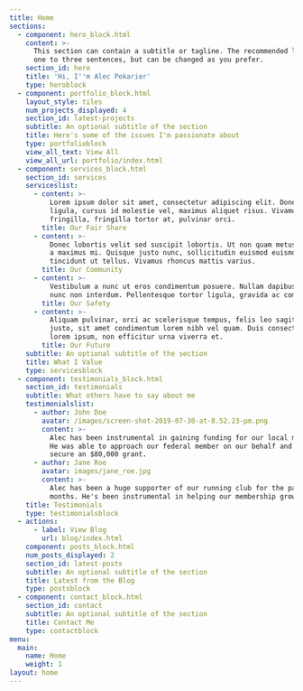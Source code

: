 ```yaml
---
title: Home
sections:
  - component: hero_block.html
    content: >-
      This section can contain a subtitle or tagline. The recommended length is
      one to three sentences, but can be changed as you prefer.
    section_id: hero
    title: 'Hi, I''m Alec Pokarier'
    type: heroblock
  - component: portfolio_block.html
    layout_style: tiles
    num_projects_displayed: 4
    section_id: latest-projects
    subtitle: An optional subtitle of the section
    title: Here's some of the issues I'm passionate about
    type: portfolioblock
    view_all_text: View All
    view_all_url: portfolio/index.html
  - component: services_block.html
    section_id: services
    serviceslist:
      - content: >-
          Lorem ipsum dolor sit amet, consectetur adipiscing elit. Donec nisl
          ligula, cursus id molestie vel, maximus aliquet risus. Vivamus in nibh
          fringilla, fringilla tortor at, pulvinar orci.
        title: Our Fair Share
      - content: >-
          Donec lobortis velit sed suscipit lobortis. Ut non quam metus. Nullam
          a maximus mi. Quisque justo nunc, sollicitudin euismod euismod at,
          tincidunt ut tellus. Vivamus rhoncus mattis varius. 
        title: Our Community
      - content: >-
          Vestibulum a nunc ut eros condimentum posuere. Nullam dapibus quis
          nunc non interdum. Pellentesque tortor ligula, gravida ac commodo eu.
        title: Our Safety
      - content: >-
          Aliquam pulvinar, orci ac scelerisque tempus, felis leo sagittis
          justo, sit amet condimentum lorem nibh vel quam. Duis consectetur
          lorem ipsum, non efficitur urna viverra et.
        title: Our Future
    subtitle: An optional subtitle of the section
    title: What I Value
    type: servicesblock
  - component: testimonials_block.html
    section_id: testimonials
    subtitle: What others have to say about me
    testimonialslist:
      - author: John Doe
        avatar: /images/screen-shot-2019-07-30-at-8.52.23-pm.png
        content: >-
          Alec has been instrumental in gaining funding for our local mens shed.
          He was able to approach our federal member on our behalf and help
          secure an $80,000 grant.
      - author: Jane Roe
        avatar: images/jane_roe.jpg
        content: >-
          Alec has been a huge supporter of our running club for the past 12
          months. He's been instrumental in helping our membership grow.
    title: Testimonials
    type: testimonialsblock
  - actions:
      - label: View Blog
        url: blog/index.html
    component: posts_block.html
    num_posts_displayed: 2
    section_id: latest-posts
    subtitle: An optional subtitle of the section
    title: Latest from the Blog
    type: postsblock
  - component: contact_block.html
    section_id: contact
    subtitle: An optional subtitle of the section
    title: Contact Me
    type: contactblock
menu:
  main:
    name: Home
    weight: 1
layout: home
---
```


